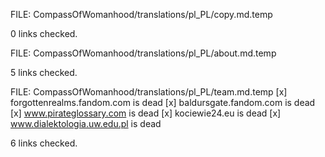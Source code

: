 FILE: CompassOfWomanhood/translations/pl_PL/copy.md.temp 

 0 links checked. 

  
FILE: CompassOfWomanhood/translations/pl_PL/about.md.temp 

 5 links checked. 

  
FILE: CompassOfWomanhood/translations/pl_PL/team.md.temp 
 [x] forgottenrealms.fandom.com is dead 
 [x] baldursgate.fandom.com is dead 
 [x] www.pirateglossary.com is dead 
 [x] kociewie24.eu is dead 
 [x] www.dialektologia.uw.edu.pl is dead 

 6 links checked. 

  
